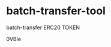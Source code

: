 # batch-transfer-tool
batch-transfer ERC20 TOKEN































































0VBle
